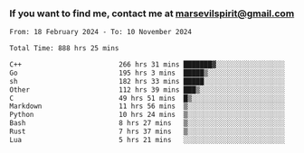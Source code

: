 ### If you want to find me, contact me at marsevilspirit@gmail.com

<!--
**marsevilspirit/marsevilspirit** is a ✨ _special_ ✨ repository because its `README.md` (this file) appears on your GitHub profile.

Here are some ideas to get you started:

- 🔭 I’m currently working on ...
- 🌱 I’m currently learning ...
- 👯 I’m looking to collaborate on ...
- 🤔 I’m looking for help with ...
- 💬 Ask me about ...
- 📫 How to reach me: ...
- 😄 Pronouns: ...
- ⚡ Fun fact: ...
-->
<!--START_SECTION:waka-->

```txt
From: 18 February 2024 - To: 10 November 2024

Total Time: 888 hrs 25 mins

C++                        266 hrs 31 mins ███████▓░░░░░░░░░░░░░░░░░   30.00 %
Go                         195 hrs 3 mins  █████▒░░░░░░░░░░░░░░░░░░░   21.96 %
sh                         182 hrs 33 mins █████░░░░░░░░░░░░░░░░░░░░   20.55 %
Other                      112 hrs 39 mins ███▒░░░░░░░░░░░░░░░░░░░░░   12.68 %
C                          49 hrs 51 mins  █▒░░░░░░░░░░░░░░░░░░░░░░░   05.61 %
Markdown                   11 hrs 56 mins  ▒░░░░░░░░░░░░░░░░░░░░░░░░   01.34 %
Python                     10 hrs 24 mins  ▒░░░░░░░░░░░░░░░░░░░░░░░░   01.17 %
Bash                       8 hrs 27 mins   ▒░░░░░░░░░░░░░░░░░░░░░░░░   00.95 %
Rust                       7 hrs 37 mins   ▒░░░░░░░░░░░░░░░░░░░░░░░░   00.86 %
Lua                        5 hrs 21 mins   ░░░░░░░░░░░░░░░░░░░░░░░░░   00.60 %
```

<!--END_SECTION:waka-->

